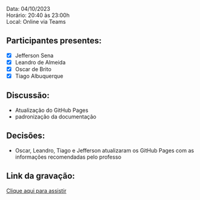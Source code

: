 Data: 04/10/2023 <br>
Horário: 20:40 às 23:00h<br>
Local: Online via Teams

## Participantes presentes:

- [x] Jefferson Sena
- [x] Leandro de Almeida
- [x] Oscar de Brito
- [x] Tiago Albuquerque

## Discussão:

- Atualização do GitHub Pages 
- padronização da documentação

## Decisões:

- Oscar, Leandro, Tiago e Jefferson atualizaram os GitHub Pages com as informações recomendadas pelo professo

## Link da gravação:

<a href="https://unbbr.sharepoint.com/sites/IHCGrupo6/Documentos%20Compartilhados/General/Recordings/Reuni%C3%A3o%20em%20_General_-20231004_210511-Grava%C3%A7%C3%A3o%20de%20Reuni%C3%A3o.mp4?web=1" target="_blank">Clique aqui para assistir</a>